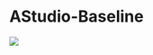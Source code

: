 # AStudio-Baseline
![](http://41.media.tumblr.com/885def69529154112fb975b6a09a039a/tumblr_inline_nsyf6xxVIF1t9ihwy_1280.png)
